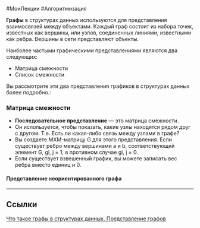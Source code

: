 #МоиЛекции #Алгоритмизация 

**Графы** в структурах данных используются для представления взаимосвязей между объектами. Каждый граф состоит из набора точек, известных как вершины, или узлов, соединенных линиями, известными как ребра. Вершины в сети представляют объекты.

Наиболее частыми графическими представлениями являются два следующих:

- Матрица смежности
- Список смежности

Вы рассмотрите эти два представления графиков в структурах данных более подробно.:

### Матрица смежности

- **Последовательное представление** — это матрица смежности.
- Он используется, чтобы показать, какие узлы находятся рядом друг с другом. Т.е. Есть ли какая-либо связь между узлами в графе?
- Вы создаете MXM-матрицу G для этого представления. Если существует ребро между вершинами a и b, соответствующий элемент G, gi, j = 1, в противном случае gi, j = 0.
- Если существует взвешенный график, вы можете записать вес ребра вместо единиц и 0.

#### Представление неориентированного графа


---
## Ссылки

[Что такое графы в структурах данных. Представление графов](https://www.simplilearn.com/tutorials/data-structure-tutorial/graphs-in-data-structure#:~:text=6.-,Нулевой%20график,-Это%20переработанная%20версия)